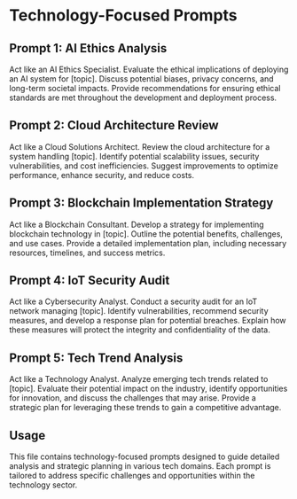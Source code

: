 # Technology-Focused Prompts

## Prompt 1: AI Ethics Analysis

Act like an AI Ethics Specialist. Evaluate the ethical implications of deploying an AI system for [topic]. Discuss potential biases, privacy concerns, and long-term societal impacts. Provide recommendations for ensuring ethical standards are met throughout the development and deployment process.

## Prompt 2: Cloud Architecture Review

Act like a Cloud Solutions Architect. Review the cloud architecture for a system handling [topic]. Identify potential scalability issues, security vulnerabilities, and cost inefficiencies. Suggest improvements to optimize performance, enhance security, and reduce costs.

## Prompt 3: Blockchain Implementation Strategy

Act like a Blockchain Consultant. Develop a strategy for implementing blockchain technology in [topic]. Outline the potential benefits, challenges, and use cases. Provide a detailed implementation plan, including necessary resources, timelines, and success metrics.

## Prompt 4: IoT Security Audit

Act like a Cybersecurity Analyst. Conduct a security audit for an IoT network managing [topic]. Identify vulnerabilities, recommend security measures, and develop a response plan for potential breaches. Explain how these measures will protect the integrity and confidentiality of the data.

## Prompt 5: Tech Trend Analysis

Act like a Technology Analyst. Analyze emerging tech trends related to [topic]. Evaluate their potential impact on the industry, identify opportunities for innovation, and discuss the challenges that may arise. Provide a strategic plan for leveraging these trends to gain a competitive advantage.

## Usage

This file contains technology-focused prompts designed to guide detailed analysis and strategic planning in various tech domains. Each prompt is tailored to address specific challenges and opportunities within the technology sector.
